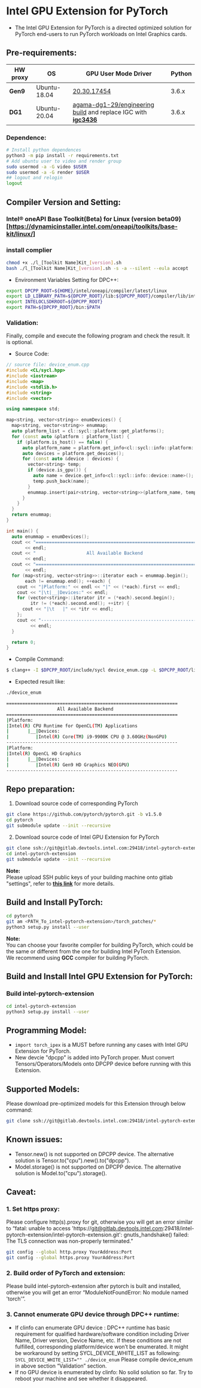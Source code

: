 # Intel GPU Extension for PyTorch

*  The Intel GPU Extension for PyTorch is a directed optimized solution for PyTorch end-users to run PyTorch workloads on Intel Graphics cards.

## Pre-requirements:

| **HW proxy** | **OS** | **GPU User Mode Driver** | Python |
| ------ | ------ | ------ | ------ |
| **Gen9** | Ubuntu-18.04 | [20.30.17454](https://github.com/intel/compute-runtime/releases/tag/20.30.17454) | 3.6.x |
| **DG1** | Ubuntu-20.04 | [agama-dg1-29/engineering build](http://10.239.87.81/zhenjie/agama/agama-dg1-29/) and replace IGC with [**igc3436**](http://10.239.87.81/zhenjie/igc3436/) | 3.6.x |

### **Dependence:**
```bash
# Install python dependences
python3 -m pip install -r requirements.txt
# Add ubuntu user to video and render group
sudo usermod -a -G video $USER
sudo usermod -a -G render $USER
## logout and relogin
logout
```

## **Compiler Version and Setting:**

### Intel® oneAPI Base Toolkit(Beta) for Linux (version beta09) [https://dynamicinstaller.intel.com/oneapi/toolkits/base-kit/linux/]

### install complier

```bash
chmod +x ./l_[Toolkit Name]Kit_[version].sh
bash ./l_[Toolkit Name]Kit_[version].sh -s -a --silent --eula accept
```
- Environment Variables Setting for DPC++:
```bash
export DPCPP_ROOT=${HOME}/intel/oneapi/compiler/latest/linux
export LD_LIBRARY_PATH=${DPCPP_ROOT}/lib:${DPCPP_ROOT}/compiler/lib/intel64_lin:${LD_LIBRARY_PATH}
export INTELOCLSDKROOT=${DPCPP_ROOT}
export PATH=${DPCPP_ROOT}/bin:$PATH
```

### **Validation:**
Finally, compile and execute the following program and check the result. It is optional.
- Source Code:
```c++
// source file: device_enum.cpp
#include <CL/sycl.hpp>
#include <iostream>
#include <map>
#include <stdlib.h>
#include <string>
#include <vector>

using namespace std;

map<string, vector<string>> enumDevices() {
  map<string, vector<string>> enummap;
  auto platform_list = cl::sycl::platform::get_platforms();
  for (const auto &platform : platform_list) {
    if (platform.is_host() == false) {
      auto platform_name = platform.get_info<cl::sycl::info::platform::name>();
      auto devices = platform.get_devices();
      for (const auto &device : devices) {
        vector<string> temp;
        if (device.is_gpu()) {
          auto name = device.get_info<cl::sycl::info::device::name>();
          temp.push_back(name);
        }
        enummap.insert(pair<string, vector<string>>(platform_name, temp));
      }
    }
  }
  return enummap;
}

int main() {
  auto enummap = enumDevices();
  cout << "================================================================"
       << endl;
  cout << "                   All Available Backend                        "
       << endl;
  cout << "================================================================"
       << endl;
  for (map<string, vector<string>>::iterator each = enummap.begin();
       each != enummap.end(); ++each) {
    cout << "|Platform:" << endl << "|" << (*each).first << endl;
    cout << "|\t|__|Devices:" << endl;
    for (vector<string>::iterator itr = (*each).second.begin();
         itr != (*each).second.end(); ++itr) {
      cout << "|\t   |" << *itr << endl;
    };
    cout << "----------------------------------------------------------------"
         << endl;
  }

  return 0;
}


```

- Compile Command:

```bash
$ clang++ -I $DPCPP_ROOT/include/sycl device_enum.cpp -L $DPCPP_ROOT/lib -fsycl -o device_enum
```

- Expected result like:
```bash
./device_enum

================================================================
                   All Available Backend                        
================================================================
|Platform:
|Intel(R) CPU Runtime for OpenCL(TM) Applications
|       |__|Devices:
|          |Intel(R) Core(TM) i9-9900K CPU @ 3.60GHz(NonGPU)
----------------------------------------------------------------
|Platform:
|Intel(R) OpenCL HD Graphics
|       |__|Devices:
|          |Intel(R) Gen9 HD Graphics NEO(GPU)
----------------------------------------------------------------
```

## Repo preparation:
1.  Download source code of corresponding PyTorch
```bash
git clone https://github.com/pytorch/pytorch.git -b v1.5.0
cd pytorch
git submodule update --init --recursive
```

2.  Download source code of Intel GPU Extension for PyTorch
```bash
git clone ssh://git@gitlab.devtools.intel.com:29418/intel-pytorch-extension/intel-pytorch-extension.git
cd intel-pytorch-extension
git submodule update --init --recursive
```
**Note:**
<br>Please upload SSH public keys of your building machine onto gitlab "settings", refer to [**this link**](https://gitlab.devtools.intel.com/help/ssh/README#locating-an-existing-ssh-key-pair) for more details.

## Build and Install PyTorch:
```bash
cd pytorch
git am <PATH_To_intel-pytorch-extension>/torch_patches/*
python3 setup.py install --user
```
**Note:**
<br>You can choose your favorite compiler for building PyTorch, which could be the same or different from the one for building Intel PyTorch Extension.
<br>We recommend using **GCC** compiler for building PyTorch. 

## Build and Install Intel GPU Extension for PyTorch:

### Build intel-pytorch-extension
```bash
cd intel-pytorch-extension
python3 setup.py install --user
```

## Programming Model:
*  ```import torch_ipex``` is a MUST before running any cases with Intel GPU Extension for PyTorch.
*  New devcie "dpcpp" is added into PyTorch proper. Must convert Tensors/Operators/Models onto DPCPP device before running with this Extension.

## Supported Models:
Please download pre-optimized models for this Extension through below command:
```bash
git clone ssh://git@gitlab.devtools.intel.com:29418/intel-pytorch-extension/gpu-optimized-models.git
```

## Known issues:
*  Tensor.new() is not supported on DPCPP device. The alternative solution is Tensor.to("cpu").new().to("dpcpp").
*  Model.storage() is not supported on DPCPP device. The alternative solution is Model.to("cpu").storage().

## Caveat:
### 1. Set https proxy:
Please configure http(s).proxy for git, otherwise you will get an error similar to “fatal: unable to access 'https://git@gitlab.devtools.intel.com:29418/intel-pytorch-extension/intel-pytorch-extension.git': gnutls_handshake() failed: The TLS connection was non-properly terminated.”
```bash
git config --global http.proxy YourAddress:Port
git config --global https.proxy YourAddress:Port
```
### 2. Build order of PyTorch and extension:
Please build intel-pytorch-extension after pytorch is built and installed, otherwise you will get an error “ModuleNotFoundError: No module named 'torch'”.

### 3. Cannot enumerate GPU device through DPC++ runtime:
- If clinfo can enumerate GPU device :
DPC++ runtime has basic requirement for qualified hardware/software condition including Driver Name, Driver version, Device Name, etc.
If these conditions are not fulfilled, corresponding platform/device won’t be enumerated.
It might be workaround by setting SYCL_DEVICE_WHITE_LIST as following: `SYCL_DEVICE_WHITE_LIST="" ./device_enum`
Please compile device_enum in above section “Validation” section.
- If no GPU device is enumerated by clinfo:
No solid solution so far. Try to reboot your machine and see whether it disappeared.

